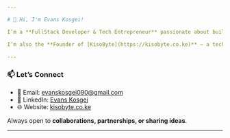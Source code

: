 ```yaml
---

# 👋 Hi, I'm Evans Kosgei!

I’m a **FullStack Developer & Tech Entrepreneur** passionate about building **secure, scalable, and innovative systems**. My expertise spans **PHP, Python, and JavaScript**, with strong experience in **fintech solutions, API integrations, and AI-driven applications**.

I’m also the **Founder of [KisoByte](https://kisobyte.co.ke)** — a technology company helping businesses scale through **Software Development, Cybersecurity, and AI Services**.

---
```


### 📫 Let’s Connect

* 📧 Email: [evanskosgei090@gmail.com](mailto:evanskosgei090@gmail.com)
* 💼 LinkedIn: [Evans Kosgei](https://www.linkedin.com/in/evans-kosgei-kibiwott/)
* 🌐 Website: [kisobyte.co.ke](https://kisobyte.co.ke)

Always open to **collaborations, partnerships, or sharing ideas**. 

---
